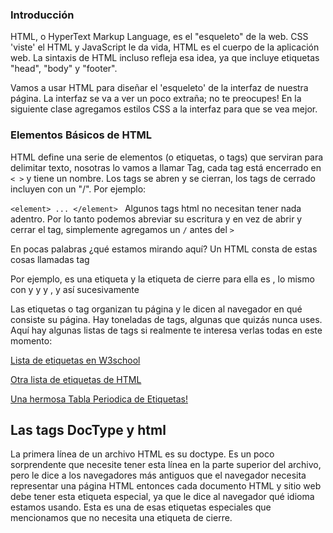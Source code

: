 ### Introducción

HTML, o HyperText Markup Language, es el "esqueleto" de la web. CSS 'viste' el HTML y JavaScript le da vida, HTML es el cuerpo de la aplicación web. La sintaxis de HTML incluso refleja esa idea, ya que incluye etiquetas "head", "body" y "footer".

Vamos a usar HTML para diseñar el 'esqueleto' de la interfaz de nuestra página. La interfaz se va a ver un poco extraña; no te preocupes! En la siguiente clase agregamos estilos CSS a la interfaz para que se vea mejor.

### Elementos Básicos de HTML

HTML define una serie de elementos (o etiquetas, o tags) que serviran para delimitar texto, nosotras lo vamos a llamar Tag, cada tag está encerrado en   `< >` y tiene un nombre. Los tags se abren y se cierran, los tags de cerrado incluyen con un "/". Por ejemplo:

 `<element>
    ...
 </element>
 `
Algunos tags html no necesitan tener nada adentro. Por lo tanto podemos abreviar su escritura y en vez de abrir y cerrar el tag, simplemente agregamos un `/` antes del `>`

En pocas palabras ¿qué estamos mirando aquí? Un HTML consta de estas cosas llamadas tag

Por ejemplo, <html> es una etiqueta y la etiqueta de cierre para ella es </html>, lo mismo con <head>y </head>y <body>y </body>, y así sucesivamente

Las etiquetas o tag organizan tu página y le dicen al navegador en qué consiste su página. Hay toneladas de tags, algunas que quizás nunca uses.
Aquí hay algunas listas de tags si realmente te interesa verlas todas en este momento:

[Lista de etiquetas en W3school](https://www.w3schools.com/tags/default.asp)

[Otra lista de etiquetas de HTML](https://www.quackit.com/html/tags/)

[Una hermosa Tabla Periodica de Etiquetas!](http://mialtoweb.es/webs/tabla/#style)

## Las tags DocType y html

La primera línea de un archivo HTML es su doctype. Es un poco sorprendente que necesite tener esta línea en la parte superior del archivo, pero le dice a los navegadores más antiguos que el navegador necesita representar una página HTML entonces cada documento HTML y sitio web debe tener esta etiqueta especial, ya que le dice al navegador qué idioma estamos usando. Esta es una de esas etiquetas especiales que mencionamos que no necesita una etiqueta de cierre.
